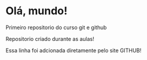 # Olá, mundo!
 Primeiro repositorio do curso git e github

 Repositorio criado durante as aulas!

Essa linha foi adcionada diretamente pelo site GITHUB!
